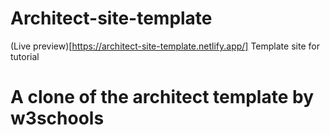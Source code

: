 # Architect-site-template
(Live preview)[https://architect-site-template.netlify.app/]
Template site for tutorial
# A clone of the architect template by w3schools
